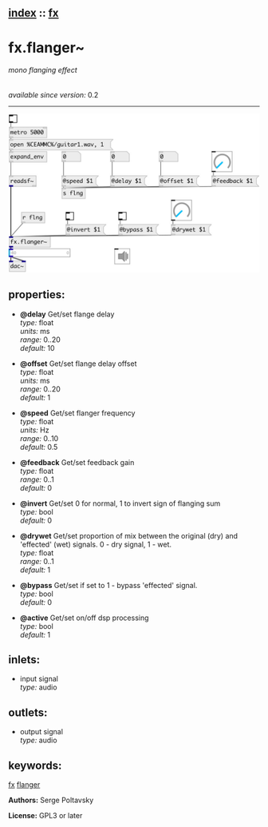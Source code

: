 [index](index.html) :: [fx](category_fx.html)
---

# fx.flanger~

###### mono flanging effect

*available since version:* 0.2

---




[![example](../examples/img/fx.flanger~.jpg)](../examples/pd/fx.flanger~.pd)







## properties:

* **@delay** 
Get/set flange delay<br>
_type:_ float<br>
_units:_ ms<br>
_range:_ 0..20<br>
_default:_ 10<br>

* **@offset** 
Get/set flange delay offset<br>
_type:_ float<br>
_units:_ ms<br>
_range:_ 0..20<br>
_default:_ 1<br>

* **@speed** 
Get/set flanger frequency<br>
_type:_ float<br>
_units:_ Hz<br>
_range:_ 0..10<br>
_default:_ 0.5<br>

* **@feedback** 
Get/set feedback gain<br>
_type:_ float<br>
_range:_ 0..1<br>
_default:_ 0<br>

* **@invert** 
Get/set 0 for normal, 1 to invert sign of flanging sum<br>
_type:_ bool<br>
_default:_ 0<br>

* **@drywet** 
Get/set proportion of mix between the original (dry) and &#39;effected&#39; (wet) signals. 0 -
dry signal, 1 - wet.<br>
_type:_ float<br>
_range:_ 0..1<br>
_default:_ 1<br>

* **@bypass** 
Get/set if set to 1 - bypass &#39;effected&#39; signal.<br>
_type:_ bool<br>
_default:_ 0<br>

* **@active** 
Get/set on/off dsp processing<br>
_type:_ bool<br>
_default:_ 1<br>



## inlets:

* input signal<br>
_type:_ audio



## outlets:

* output signal<br>
_type:_ audio



## keywords:

[fx](keywords/fx.html)
[flanger](keywords/flanger.html)






**Authors:** Serge Poltavsky




**License:** GPL3 or later





